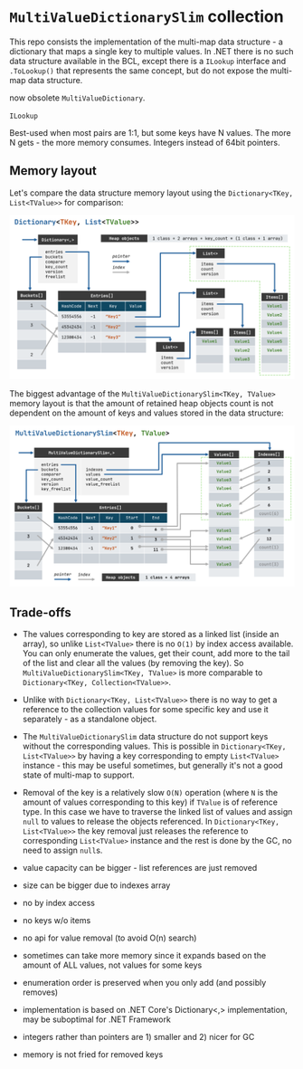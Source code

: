# `MultiValueDictionarySlim` collection

This repo consists the implementation of the multi-map data structure - a dictionary that maps a single key to multiple values. In .NET there is no such data structure available in the BCL, except there is a `ILookup` interface and `.ToLookup()` that represents the same concept, but do not expose the multi-map data structure.

now obsolete `MultiValueDictionary`.

`ILookup`

Best-used when most pairs are 1:1, but some keys have N values.
The more N gets - the more memory consumes.
Integers instead of 64bit pointers.

## Memory layout

Let's compare the data structure memory layout using the `Dictionary<TKey, List<TValue>>` for comparison:

![](docs/slide2.png)

The biggest advantage of the `MultiValueDictionarySlim<TKey, TValue>` memory layout is that the amount of retained heap objects count is not dependent on the amount of keys and values stored in the data structure:

![](docs/slide1.png)



## Trade-offs

* The values corresponding to key are stored as a linked list (inside an array), so unlike `List<TValue>` there is no `O(1)` by index access available. You can only enumerate the values, get their count, add more to the tail of the list and clear all the values (by removing the key). So `MultiValueDictionarySlim<TKey, TValue>` is more comparable to `Dictionary<TKey, Collection<TValue>>`.

* Unlike with `Dictionary<TKey, List<TValue>>` there is no way to get a reference to the collection values for some specific key and use it separately - as a standalone object.

* The `MultiValueDictionarySlim` data structure do not support keys without the corresponding values. This is possible in `Dictionary<TKey, List<TValue>>` by having a key corresponding to empty `List<TValue>` instance - this may be useful sometimes, but generally it's not a good state of multi-map to support.

* Removal of the key is a relatively slow `O(N)` operation (where `N` is the amount of values corresponding to this key) if `TValue` is of reference type. In this case we have to traverse the linked list of values and assign `null` to values to release the objects referenced. In `Dictionary<TKey, List<TValue>>` the key removal just releases the reference to corresponding `List<TValue>` instance and the rest is done by the GC, no need to assign `null`s.



* value capacity can be bigger - list<T> references are just removed

* size can be bigger due to indexes array
* no by index access
* no keys w/o items
* no api for value removal (to avoid O(n) search)
* sometimes can take more memory since it expands based on the amount of ALL values, not values for some keys
* enumeration order is preserved when you only add (and possibly removes)
* implementation is based on .NET Core's Dictionary<,> implementation, may be suboptimal for .NET Framework
* integers rather than pointers are 1) smaller and 2) nicer for GC
* memory is not fried for removed keys